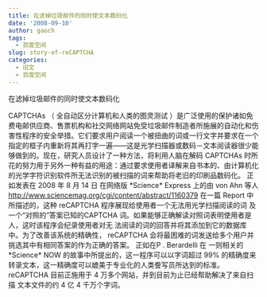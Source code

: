 ```yaml
---
title: 在滤掉垃圾邮件的同时使文本数码化
date: '2008-09-10'
author: gaoch
tags:
  - 百度空间
slug: story-of-reCAPTCHA
categories:
  - 旧文
  - 百度空间
---
```


在滤掉垃圾邮件的同时使文本数码化

CAPTCHAs （ 全自动区分计算机和人类的图灵测试
）是广泛使用的保护诸如免费电邮供应商、售票机构和社交网络网站免受垃圾邮件制造者所施展的自动化和伤害性程序的安全举措。它们要求用户阅读一个被扭曲的词或一行文字并要求在一个指定的框子内重新将其再打字一遍——这是光学扫描器或数码－文本阅读器很少能够做到的。现在，研究人员设计了一种方法，将利用人脑在解码
CAPTCHAs
时所花的努力用于另外一种有益的用途：通过要求使用者译解来自书本的、由计算机化的光学字符识别软件所无法识别的被扫描的词来帮助将老旧的印刷品数码化。
正如发表在 2008 年 8 月 14 日 在网络版 \*Science\* Express 上的由 von
Ahn 等人 <http://www.sciencemag.org/cgi/content/abstract/1160379> 在一篇
Report 中所描述的，这种 reCAPTCHA 程序展现给使用者一个无法用光学扫描阅读的词
及一个“对照的”答案已知的CAPTCHA
词。如果能够正确解读对照词表明使用者是人，这时该程序会纪录使用者对无
法阅读的词的回答并将其添加到它的数据库中。为了改善该系统的精确性，
reCAPTCHA 会将最困难的词发送给多个用户并挑选其中有相同答案的作为正确的答案。
正如在P . Berardelli 在
一则相关的\*Science\* NOW 的故事中所提出的，这一程序可以以字词超过 99% 
的精确度来转录文本，这一精确度可以媲美于专业化的人类誊写员所达到的标准。
reCAPTCHA 目前正施用于 4 万多个网站，并到目前为止已经帮助解决了来自扫描
文本文件的约 4 亿 4 千万个字词。
